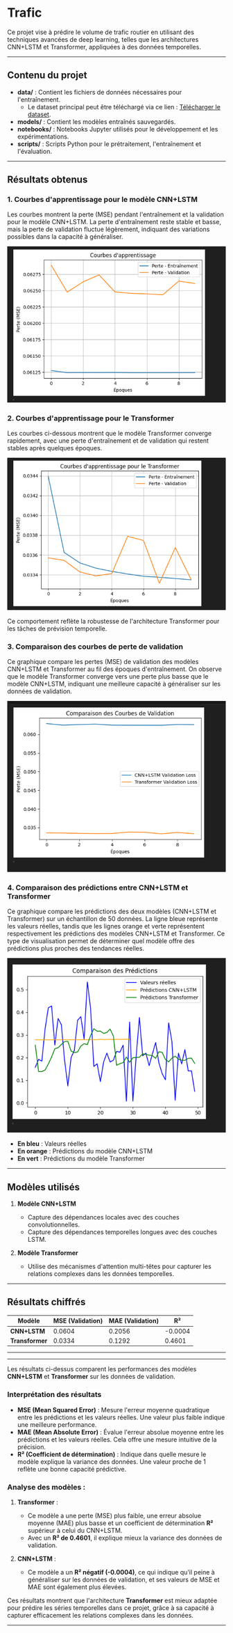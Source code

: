 # Trafic

Ce projet vise à prédire le volume de trafic routier en utilisant des techniques avancées de deep learning, telles que les architectures CNN+LSTM et Transformer, appliquées à des données temporelles.

---

## Contenu du projet

- **data/** : Contient les fichiers de données nécessaires pour l'entraînement. 
  - Le dataset principal peut être téléchargé via ce lien : [Télécharger le dataset](https://drive.google.com/file/d/1N7IFxE9NGfI-ZaAhfcYf0yVAOX52xa0f/view?usp=sharing).
- **models/** : Contient les modèles entraînés sauvegardés.
- **notebooks/** : Notebooks Jupyter utilisés pour le développement et les expérimentations.
- **scripts/** : Scripts Python pour le prétraitement, l'entraînement et l'évaluation.

---

## Résultats obtenus

### 1. **Courbes d'apprentissage pour le modèle CNN+LSTM**
Les courbes montrent la perte (MSE) pendant l'entraînement et la validation pour le modèle CNN+LSTM. La perte d'entraînement reste stable et basse, mais la perte de validation fluctue légèrement, indiquant des variations possibles dans la capacité à généraliser.

![Courbes d'apprentissage](images/lstm.png)

### 2. Courbes d'apprentissage pour le Transformer

Les courbes ci-dessous montrent que le modèle Transformer converge rapidement, avec une perte d'entraînement et de validation qui restent stables après quelques époques.

![Courbes d'apprentissage pour le Transformer](images/trans.png)

Ce comportement reflète la robustesse de l'architecture Transformer pour les tâches de prévision temporelle.


### 3. **Comparaison des courbes de perte de validation**
Ce graphique compare les pertes (MSE) de validation des modèles CNN+LSTM et Transformer au fil des époques d'entraînement.
On observe que le modèle Transformer converge vers une perte plus basse que le modèle CNN+LSTM, indiquant une meilleure capacité à généraliser sur les données de validation.

![Comparaison](images/pred.png)

### 4. **Comparaison des prédictions entre CNN+LSTM et Transformer**
Ce graphique compare les prédictions des deux modèles (CNN+LSTM et Transformer) sur un échantillon de 50 données. 
La ligne bleue représente les valeurs réelles, tandis que les lignes orange et verte représentent respectivement les prédictions des modèles CNN+LSTM et Transformer. 
Ce type de visualisation permet de déterminer quel modèle offre des prédictions plus proches des tendances réelles.


![Comparaison des prédictions](images/comp.png)

- **En bleu** : Valeurs réelles
- **En orange** : Prédictions du modèle CNN+LSTM
- **En vert** : Prédictions du modèle Transformer

---

## Modèles utilisés

1. **Modèle CNN+LSTM**
   - Capture des dépendances locales avec des couches convolutionnelles.
   - Capture des dépendances temporelles longues avec des couches LSTM.

2. **Modèle Transformer**
   - Utilise des mécanismes d'attention multi-têtes pour capturer les relations complexes dans les données temporelles.

---

## Résultats chiffrés

| Modèle          | MSE (Validation) | MAE (Validation) | R²    |
|------------------|------------------|-------------------|-------|
| **CNN+LSTM**     | 0.0604           | 0.2056            | -0.0004 |
| **Transformer**  | 0.0334           | 0.1292            | 0.4601  |

---

---

Les résultats ci-dessus comparent les performances des modèles **CNN+LSTM** et **Transformer** sur les données de validation. 

### Interprétation des résultats
- **MSE (Mean Squared Error)** : Mesure l'erreur moyenne quadratique entre les prédictions et les valeurs réelles. Une valeur plus faible indique une meilleure performance.
- **MAE (Mean Absolute Error)** : Évalue l'erreur absolue moyenne entre les prédictions et les valeurs réelles. Cela offre une mesure intuitive de la précision.
- **R² (Coefficient de détermination)** : Indique dans quelle mesure le modèle explique la variance des données. Une valeur proche de 1 reflète une bonne capacité prédictive.

### Analyse des modèles :
1. **Transformer** :
   - Ce modèle a une perte (MSE) plus faible, une erreur absolue moyenne (MAE) plus basse et un coefficient de détermination **R²** supérieur à celui du CNN+LSTM.
   - Avec un **R² de 0.4601**, il explique mieux la variance des données de validation.

2. **CNN+LSTM** :
   - Ce modèle a un **R² négatif (-0.0004)**, ce qui indique qu’il peine à généraliser sur les données de validation, et ses valeurs de MSE et MAE sont également plus élevées.

Ces résultats montrent que l'architecture **Transformer** est mieux adaptée pour prédire les séries temporelles dans ce projet, grâce à sa capacité à capturer efficacement les relations complexes dans les données.

---
